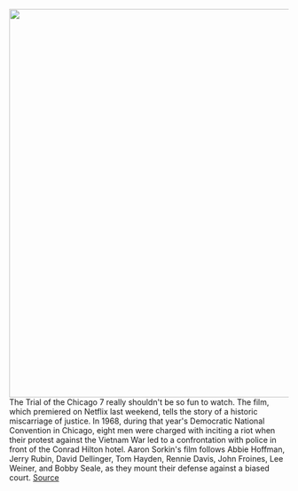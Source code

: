 <img src='https://cdn.vox-cdn.com/thumbor/PwgB8IbWjshyeQ0xnuNp2tynF1E=/0x0:5587x3485/1200x800/filters:focal(2348x1297:3240x2189)/cdn.vox-cdn.com/uploads/chorus_image/image/67672750/C7_03745_R2.0.jpg' width='700px' /><br/>
The Trial of the Chicago 7 really shouldn't be so fun to watch. The film, which premiered on Netflix last weekend, tells the story of a historic miscarriage of justice. In 1968, during that year's Democratic National Convention in Chicago, eight men were charged with inciting a riot when their protest against the Vietnam War led to a confrontation with police in front of the Conrad Hilton hotel. Aaron Sorkin's film follows Abbie Hoffman, Jerry Rubin, David Dellinger, Tom Hayden, Rennie Davis, John Froines, Lee Weiner, and Bobby Seale, as they mount their defense against a biased court.
<a href='https://www.theverge.com/21528593/netflix-trial-of-the-chicago-7-review-aaron-sorkin-joseph-gordon-levitt'> Source <a/>